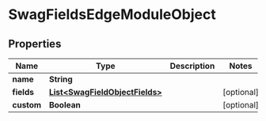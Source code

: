 
# SwagFieldsEdgeModuleObject

## Properties
Name | Type | Description | Notes
------------ | ------------- | ------------- | -------------
**name** | **String** |  | 
**fields** | [**List&lt;SwagFieldObjectFields&gt;**](SwagFieldObjectFields.md) |  |  [optional]
**custom** | **Boolean** |  |  [optional]



